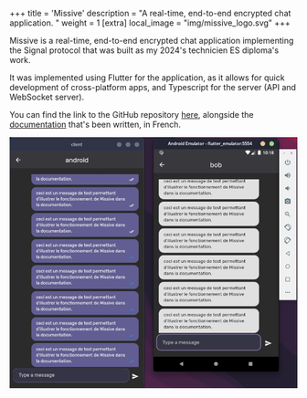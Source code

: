 +++
title = 'Missive'
description = "A real-time, end-to-end encrypted chat application. "
weight = 1
[extra]
local_image = "img/missive_logo.svg"
+++

Missive is a real-time, end-to-end encrypted chat application implementing the
Signal protocol that was built as my 2024's technicien ES diploma's work.

It was implemented using Flutter for the application, as it allows for quick
development of cross-platform apps, and Typescript for the server (API and
WebSocket server).

You can find the link to the GitHub repository
[here](https://github.com/nezia1/missive), alongside the
[documentation](https://missive.nezia.dev) that's been written, in French.

![Missive screenshot : conversation between two users](conversation-read.png?width=900)
